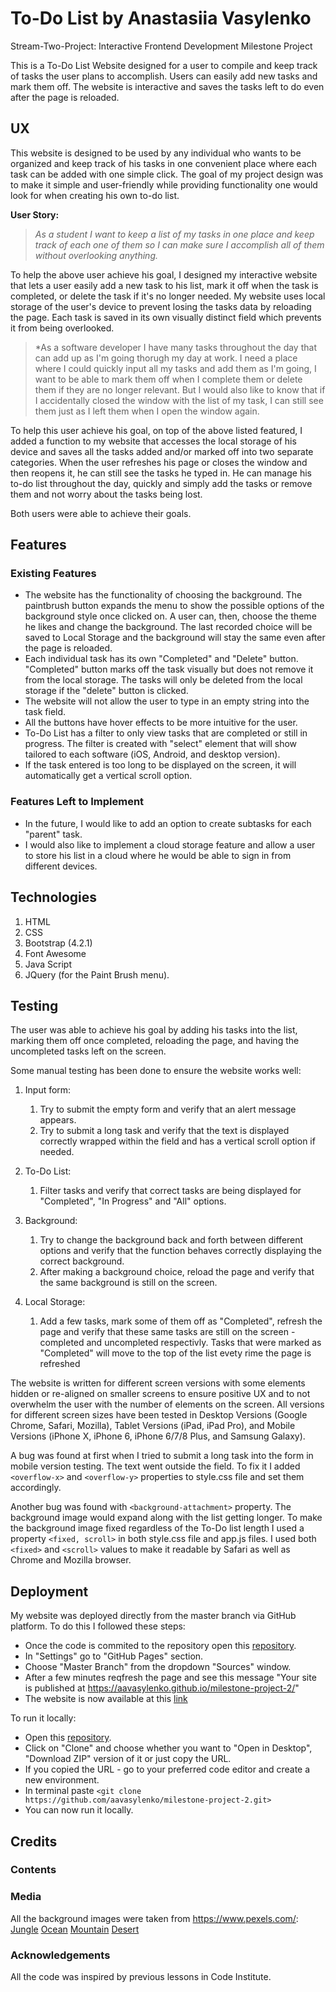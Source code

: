 # To-Do List by Anastasiia Vasylenko
Stream-Two-Project: Interactive Frontend Development Milestone Project

This is a To-Do List Website designed for a user to compile and keep track of tasks the user plans to accomplish. Users can easily add new tasks and mark them off. The website is interactive and saves the tasks left to do even after the page is reloaded. 

## UX
This website is designed to be used by any individual who wants to be organized and keep track of his tasks in one convenient place where each task can be added with one simple click. 
The goal of my project design was to make it simple and user-friendly while providing functionality one would look for when creating his own to-do list. 

**User Story:**

> *As a student I want to keep a list of my tasks in one place and keep track of each one of them so I can make sure I accomplish all of them without overlooking anything.*

To help the above user achieve his goal, I designed my interactive website that lets a user easily add a new task to his list, mark it off when the task is completed, or delete the task if it's no longer needed.
My website uses local storage of the user's device to prevent losing the tasks data by reloading the page. Each task is saved in its own visually distinct field which prevents it from being overlooked.

> *As a software developer I have many tasks throughout the day that can add up as I'm going thorugh my day at work. I need a place where I could quickly input all my tasks and add them as I'm going, I want to be able to mark them off when I complete them or delete them if they are no longer relevant. But I would also like to know that if I accidentally closed the window with the list of my task, I can still see them just as I left them when I open the window again.

To help this user achieve his goal, on top of the above listed featured, I added a function to my website that accesses the local storage of his device and saves all the tasks added and/or marked off into two separate categories. When the user refreshes his page or closes the window and then reopens it, he can still see the tasks he typed in. He can manage his to-do list throughout the day, quickly and simply add the tasks or remove them and not worry about the tasks being lost. 

Both users were able to achieve their goals.

## Features 
### Existing Features
* The website has the functionality of choosing the background. The paintbrush button expands the menu to show the possible options of the background style once clicked on. 
  A user can, then, choose the theme he likes and change the background. The last recorded choice will be saved to Local Storage and the background will stay the same even after the page is reloaded.
* Each individual task has its own "Completed" and "Delete" button. "Completed" button marks off the task visually but does not remove it from the local storage.
  The tasks will only be deleted from the local storage if the "delete" button is clicked.
* The website will not allow the user to type in an empty string into the task field.
* All the buttons have hover effects to be more intuitive for the user.
* To-Do List has a filter to only view tasks that are completed or still in progress. The filter is created with "select" element that will show tailored to each software (iOS, Android, and desktop version).
* If the task entered is too long to be displayed on the screen, it will automatically get a vertical scroll option.

### Features Left to Implement 
* In the future, I would like to add an option to create subtasks for each "parent" task.
* I would also like to implement a cloud storage feature and allow a user to store his list in a cloud where he would be able to sign in from different devices.

## Technologies
1. HTML
2. CSS
3. Bootstrap (4.2.1)
4. Font Awesome
5. Java Script
6. JQuery (for the Paint Brush menu).

## Testing
The user was able to achieve his goal by adding his tasks into the list, marking them off once completed, reloading the page, and having the uncompleted tasks left on the screen.

Some manual testing has been done to ensure the website works well:
1. Input form:
    1. Try to submit the empty form and verify that an alert message appears.
    2. Try to submit a long task and verify that the text is displayed correctly wrapped within the field and has a vertical scroll option if needed.
 
2. To-Do List:
    1. Filter tasks and verify that correct tasks are being displayed for "Completed", "In Progress" and "All" options.
    
3. Background:
    1. Try to change the background back and forth between different options and verify that the function behaves correctly displaying the correct background.
    2. After making a background choice, reload the page and verify that the same background is still on the screen.
   
4. Local Storage:
    1. Add a few tasks, mark some of them off as "Completed", refresh the page and verify that these same tasks are still on the screen - completed and uncompleted respectivly. Tasks that were marked as "Completed" will move to the top of the list evety rime the page is refreshed

The website is written for different screen versions with some elements hidden or re-aligned on smaller screens to ensure positive UX and to not overwhelm the user with the number of elements on the screen. All versions for different screen sizes have been tested in Desktop Versions
(Google Chrome, Safari, Mozilla), Tablet Versions (iPad, iPad Pro), and Mobile Versions (iPhone X, iPhone 6, iPhone 6/7/8 Plus, and Samsung Galaxy).

A bug was found at first when I tried to submit a long task into the form in mobile version testing. The text went outside the field.
To fix it I added `<overflow-x>` and `<overflow-y>` properties to style.css file and set them accordingly.

Another bug was found with `<background-attachment>` property. The background image would expand along with the list getting longer. To make the background image fixed regardless of the To-Do list length
I used a property `<fixed, scroll>` in both style.css file and app.js files. I used both `<fixed>` and `<scroll>` values to make it readable by Safari as well as Chrome and Mozilla browser. 

## Deployment

My website was deployed directly from the master branch via GitHub platform. To do this I followed these steps:
* Once the code is commited to the repository open this [repository](https://github.com/aavasylenko/milestone-project-2).
* In "Settings" go to "GitHub Pages" section.
* Choose "Master Branch" from the dropdown "Sources" window.
* After a few minutes reqfresh the page and see this message "Your site is published at https://aavasylenko.github.io/milestone-project-2/"
* The website is now available at this [link](https://aavasylenko.github.io/milestone-project-2/)

To run it locally:
* Open this [repository](https://github.com/aavasylenko/milestone-project-2).
* Click on "Clone" and choose whether you want to "Open in Desktop", "Download ZIP" version of it or just copy the URL.
* If you copied the URL - go to your preferred code editor and create a new environment.
* In terminal paste `<git clone https://github.com/aavasylenko/milestone-project-2.git>`
* You can now run it locally.

## Credits
### Contents

### Media 

All the background images were taken from https://www.pexels.com/:
[Jungle](https://www.pexels.com/photo/brown-wooden-bridge-beside-green-leafy-trees-726298/)
[Ocean](https://www.pexels.com/photo/bird-s-eye-view-of-sea-water-1456291/)
[Mountain](https://www.pexels.com/photo/adventure-calm-clouds-dawn-414171/)
[Desert](https://www.pexels.com/photo/green-grasses-on-sahara-desert-1001435/)

### Acknowledgements

All the code was inspired by previous lessons in Code Institute.
